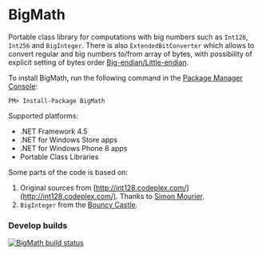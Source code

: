 # BigMath

Portable class library for computations with big numbers such as `Int128`, `Int256` and `BigInteger`. There is also `ExtendedBitConverter` which allows to convert regular and big numbers to/from array of bytes, with possibility of explicit setting of bytes order [Big-endian/Little-endian](http://en.wikipedia.org/wiki/Endianness).

To install BigMath, run the following command in the [Package Manager Console](http://docs.nuget.org/docs/start-here/using-the-package-manager-console):

    PM> Install-Package BigMath

Supported platforms:

- .NET Framework 4.5 
- .NET for Windows Store apps
- .NET for Windows Phone 8 apps
- Portable Class Libraries

Some parts of the code is based on:

1. Original sources from [http://int128.codeplex.com/](http://int128.codeplex.com/). Thanks to [Simon Mourier](https://www.codeplex.com/site/users/view/simonm).
2. `BigInteger` from the [Bouncy Castle](http://www.bouncycastle.org/). 

### Develop builds ###
[![BigMath build status](https://www.myget.org/BuildSource/Badge/taggersoft?identifier=82116a31-a94f-4cb1-b3d7-24c01e151241)](https://www.myget.org/gallery/taggersoft)


